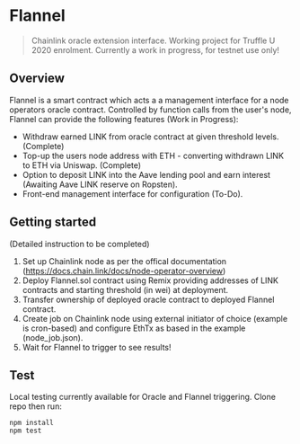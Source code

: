 
# Flannel

> Chainlink oracle extension interface. Working project for Truffle U 2020 enrolment.
> Currently a work in progress, for testnet use only!

## Overview

Flannel is a smart contract which acts a a management interface for a node operators oracle contract. Controlled by function calls from the user's node, Flannel can provide the following features (Work in Progress):

- Withdraw earned LINK from oracle contract at given threshold levels. (Complete)
- Top-up the users node address with ETH - converting withdrawn LINK to ETH via Uniswap. (Complete)
- Option to deposit LINK into the Aave lending pool and earn interest (Awaiting Aave LINK reserve on Ropsten).
- Front-end management interface for configuration (To-Do).

## Getting started

(Detailed instruction to be completed)

1. Set up Chainlink node as per the offical documentation (https://docs.chain.link/docs/node-operator-overview)
2. Deploy Flannel.sol contract using Remix providing addresses of LINK contracts and starting threshold (in wei) at deployment.
3. Transfer ownership of deployed oracle contract to deployed Flannel contract.
4. Create job on Chainlink node using external initiator of choice (example is cron-based) and configure EthTx as based in the example (node_job.json).
5. Wait for Flannel to trigger to see results!


## Test

Local testing currently available for Oracle and Flannel triggering. Clone repo then run:

```
npm install
npm test
```
